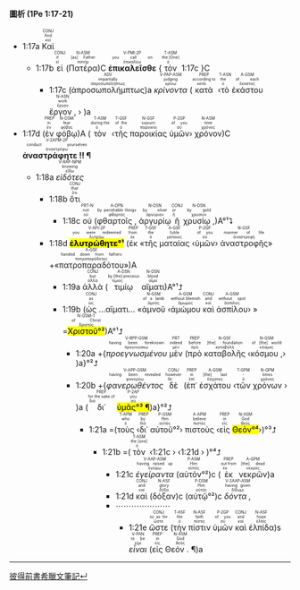 #### 圖析 (1Pe 1:17-21)

- 1:17a <RUBY><ruby><ruby>Καὶ<rt>καί</rt></ruby><rt>And</rt></ruby><rt>CONJ</rt></RUBY> 
	- 1:17b <RUBY><ruby><ruby>εἰ<rt>εἰ</rt></ruby><rt>if</rt></ruby><rt>CONJ</rt></RUBY> (<RUBY><ruby><ruby>Πατέρα<rt>πατήρ</rt></ruby><rt>[as] Father</rt></ruby><rt>N-ASM</rt></RUBY>)C <RUBY><ruby><ruby><strong>ἐπικαλεῖσθε</strong><rt>ἐπικαλέω</rt></ruby><rt>you call on</rt></ruby><rt>V-PMI-2P</rt></RUBY> {<RUBY><ruby><ruby>τὸν<rt>ὁ</rt></ruby><rt>the [One]</rt></ruby><rt>T-ASM</rt></RUBY> 1:17c }C
		- 1:17c (<RUBY><ruby><ruby>ἀπροσωπολήμπτως<rt>ἀπροσωπολήπτως</rt></ruby><rt>impartially</rt></ruby><rt>ADV</rt></RUBY>)a <RUBY><ruby><ruby><em>κρίνοντα</em><rt>κρίνω</rt></ruby><rt>judging</rt></ruby><rt>V-PAP-ASM</rt></RUBY> (<RUBY><ruby><ruby>κατὰ<rt>κατά</rt></ruby><rt>according to</rt></ruby><rt>PREP</rt></RUBY> ‹<RUBY><ruby><ruby>τὸ<rt>ὁ</rt></ruby><rt>the</rt></ruby><rt>T-ASN</rt></RUBY> <RUBY><ruby><ruby>ἑκάστου<rt>ἕκαστος</rt></ruby><rt>of each</rt></ruby><rt>A-GSM</rt></RUBY> <RUBY><ruby><ruby>ἔργον ,<rt>ἔργον</rt></ruby><rt>work</rt></ruby><rt>N-ASN</rt></RUBY> › )a
- 1:17d (<RUBY><ruby><ruby>ἐν<rt>ἐν</rt></ruby><rt>in</rt></ruby><rt>PREP</rt></RUBY> <RUBY><ruby><ruby>φόβῳ<rt>φόβος</rt></ruby><rt>fear</rt></ruby><rt>N-DSM</rt></RUBY>)A (<RUBY><ruby><ruby>τὸν<rt>ὁ</rt></ruby><rt>during the</rt></ruby><rt>T-ASM</rt></RUBY> ‹<RUBY><ruby><ruby>τῆς<rt>ὁ</rt></ruby><rt>of the</rt></ruby><rt>T-GSF</rt></RUBY> <RUBY><ruby><ruby>παροικίας<rt>παροικία</rt></ruby><rt>sojourn</rt></ruby><rt>N-GSF</rt></RUBY> <RUBY><ruby><ruby>ὑμῶν<rt>σύ</rt></ruby><rt>of you</rt></ruby><rt>P-2GP</rt></RUBY>› <RUBY><ruby><ruby>χρόνον<rt>χρόνος</rt></ruby><rt>time</rt></ruby><rt>N-ASM</rt></RUBY>)C <RUBY><ruby><ruby><strong>ἀναστράφητε !! ¶</strong><rt>ἀναστρέφω</rt></ruby><rt>conduct yourselves</rt></ruby><rt>V-2APM-2P</rt></RUBY>
	- 1:18a <RUBY><ruby><ruby><em>εἰδότες</em><rt>εἴδω</rt></ruby><rt>knowing</rt></ruby><rt>V-RAP-NPM</rt></RUBY>
		- 1:18b <RUBY><ruby><ruby>ὅτι<rt>ὅτι</rt></ruby><rt>that</rt></ruby><rt>CONJ</rt></RUBY> 
			- 1:18c <RUBY><ruby><ruby>οὐ<rt>οὐ</rt></ruby><rt>not</rt></ruby><rt>PRT-N</rt></RUBY> (<RUBY><ruby><ruby>φθαρτοῖς ,<rt>φθαρτός</rt></ruby><rt>by perishable things</rt></ruby><rt>A-DPN</rt></RUBY> <RUBY><ruby><ruby>ἀργυρίῳ<rt>ἀργύριον</rt></ruby><rt>by silver</rt></ruby><rt>N-DSN</rt></RUBY> <RUBY><ruby><ruby>ἢ<rt>ἤ</rt></ruby><rt>or</rt></ruby><rt>CONJ</rt></RUBY> <RUBY><ruby><ruby>χρυσίῳ ,<rt>χρυσίον</rt></ruby><rt>by gold</rt></ruby><rt>N-DSN</rt></RUBY>)A°¹⮧
		- 1:18d <RUBY><ruby><ruby><mark><strong>ἐλυτρώθητε°¹</strong></mark><rt>λυτρόω</rt></ruby><rt>you were redeemed</rt></ruby><rt>V-API-2P</rt></RUBY> (<RUBY><ruby><ruby>ἐκ<rt>ἐκ</rt></ruby><rt>from</rt></ruby><rt>PREP</rt></RUBY> «<RUBY><ruby><ruby>τῆς<rt>ὁ</rt></ruby><rt>the</rt></ruby><rt>T-GSF</rt></RUBY> <RUBY><ruby><ruby>ματαίας<rt>μάταιος</rt></ruby><rt>futile</rt></ruby><rt>A-GSF</rt></RUBY> ‹<RUBY><ruby><ruby>ὑμῶν<rt>σύ</rt></ruby><rt>of you</rt></ruby><rt>P-2GP</rt></RUBY>› <RUBY><ruby><ruby>ἀναστροφῆς<rt>ἀναστροφή</rt></ruby><rt>manner of life</rt></ruby><rt>N-GSF</rt></RUBY>» +«<RUBY><ruby><ruby>πατροπαραδότου<rt>πατροπαράδοτος</rt></ruby><rt>handed down from fathers</rt></ruby><rt>A-GSF</rt></RUBY>»)A
			- 1:19a <RUBY><ruby><ruby>ἀλλὰ<rt>ἀλλά</rt></ruby><rt>but</rt></ruby><rt>CONJ</rt></RUBY> (<RUBY><ruby><ruby>τιμίῳ<rt>τίμιος</rt></ruby><rt>by [the] precious</rt></ruby><rt>A-DSN</rt></RUBY> <RUBY><ruby><ruby>αἵματι<rt>αἷμα</rt></ruby><rt>blood</rt></ruby><rt>N-DSN</rt></RUBY>)A°¹⮥
			- 1:19b (<RUBY><ruby><ruby>ὡς<rt>ὡς</rt></ruby><rt>as</rt></ruby><rt>CONJ</rt></RUBY> ...αἵματι... «<RUBY><ruby><ruby>ἀμνοῦ<rt>ἀμνός</rt></ruby><rt>of a lamb</rt></ruby><rt>N-GSM</rt></RUBY> ‹<RUBY><ruby><ruby>ἀμώμου<rt>ἄμωμος</rt></ruby><rt>without blemish</rt></ruby><rt>A-GSM</rt></RUBY> <RUBY><ruby><ruby>καὶ<rt>καί</rt></ruby><rt>and</rt></ruby><rt>CONJ</rt></RUBY> <RUBY><ruby><ruby>ἀσπίλου<rt>ἄσπιλος</rt></ruby><rt>without spot</rt></ruby><rt>A-GSM</rt></RUBY>› » =<RUBY><ruby><ruby><mark>Χριστοῦ°²</mark><rt>Χριστός</rt></ruby><rt>of Christ</rt></ruby><rt>N-GSM-T</rt></RUBY>)A°¹⮥
				- 1:20a +{<RUBY><ruby><ruby><em>προεγνωσμένου</em><rt>προγινώσκω</rt></ruby><rt>having been foreknown</rt></ruby><rt>V-RPP-GSM</rt></RUBY> <RUBY><ruby><ruby>μὲν<rt>μέν</rt></ruby><rt>indeed</rt></ruby><rt>PRT</rt></RUBY> (<RUBY><ruby><ruby>πρὸ<rt>πρό</rt></ruby><rt>before</rt></ruby><rt>PREP</rt></RUBY> <RUBY><ruby><ruby>καταβολῆς<rt>καταβολή</rt></ruby><rt>[the] foundation</rt></ruby><rt>N-GSF</rt></RUBY> ‹<RUBY><ruby><ruby>κόσμου ,<rt>κόσμος</rt></ruby><rt>of [the] world</rt></ruby><rt>N-GSM</rt></RUBY>› )a}°²⮥
				- 1:20b +{<RUBY><ruby><ruby><em>φανερωθέντος</em><rt>φανερόω</rt></ruby><rt>having been revealed</rt></ruby><rt>V-APP-GSM</rt></RUBY> <RUBY><ruby><ruby>δὲ<rt>δέ</rt></ruby><rt>however</rt></ruby><rt>CONJ</rt></RUBY> (<RUBY><ruby><ruby>ἐπ᾽<rt>ἐπί</rt></ruby><rt>in</rt></ruby><rt>PREP</rt></RUBY> <RUBY><ruby><ruby>ἐσχάτου<rt>ἔσχατος</rt></ruby><rt>[the] last</rt></ruby><rt>A-GSM</rt></RUBY> ‹<RUBY><ruby><ruby>τῶν<rt>ὁ</rt></ruby><rt>-</rt></ruby><rt>T-GPM</rt></RUBY> <RUBY><ruby><ruby>χρόνων<rt>χρόνος</rt></ruby><rt>times</rt></ruby><rt>N-GPM</rt></RUBY> › )a (<RUBY><ruby><ruby>δι᾽<rt>διά</rt></ruby><rt>for the sake of</rt></ruby><rt>PREP</rt></RUBY> <RUBY><ruby><ruby><mark>ὑμᾶς°³ ¶</mark><rt>σύ</rt></ruby><rt>you</rt></ruby><rt>P-2AP</rt></RUBY>)a}°²⮥
					- 1:21a =(<RUBY><ruby><ruby>τοὺς<rt>ὁ</rt></ruby><rt>who</rt></ruby><rt>T-APM</rt></RUBY> ‹<RUBY><ruby><ruby>δι᾽<rt>διά</rt></ruby><rt>by</rt></ruby><rt>PREP</rt></RUBY> <RUBY><ruby><ruby>αὐτοῦ°²<rt>αὐτός</rt></ruby><rt>Him</rt></ruby><rt>P-GSM</rt></RUBY>› <RUBY><ruby><ruby>πιστοὺς<rt>πιστός</rt></ruby><rt>believe</rt></ruby><rt>A-APM</rt></RUBY> ‹<RUBY><ruby><ruby>εἰς<rt>εἰς</rt></ruby><rt>in</rt></ruby><rt>PREP</rt></RUBY> <RUBY><ruby><ruby><mark>Θεὸν°⁴</mark><rt>θεός</rt></ruby><rt>God</rt></ruby><rt>N-ASM</rt></RUBY>›)°³⮥
						- 1:21b =(<RUBY><ruby><ruby>τὸν<rt>ὁ</rt></ruby><rt>the [one]</rt></ruby><rt>T-ASM</rt></RUBY> ‹1:21c › ‹1:21d › )°⁴⮥
							- 1:21c <RUBY><ruby><ruby><em>ἐγείραντα</em><rt>ἐγείρω</rt></ruby><rt>having raised up</rt></ruby><rt>V-AAP-ASM</rt></RUBY> (<RUBY><ruby><ruby>αὐτὸν°²<rt>αὐτός</rt></ruby><rt>Him</rt></ruby><rt>P-ASM</rt></RUBY>)c (<RUBY><ruby><ruby>ἐκ<rt>ἐκ</rt></ruby><rt>out from</rt></ruby><rt>PREP</rt></RUBY> <RUBY><ruby><ruby>νεκρῶν<rt>νεκρός</rt></ruby><rt>[the] dead</rt></ruby><rt>A-GPM</rt></RUBY>)a
							- 1:21d <RUBY><ruby><ruby>καὶ<rt>καί</rt></ruby><rt>and</rt></ruby><rt>CONJ</rt></RUBY> (<RUBY><ruby><ruby>δόξαν<rt>δόξα</rt></ruby><rt>glory</rt></ruby><rt>N-ASF</rt></RUBY>)c (<RUBY><ruby><ruby>αὐτῷ°²<rt>αὐτός</rt></ruby><rt>Him</rt></ruby><rt>P-DSM</rt></RUBY>)c <RUBY><ruby><ruby><em>δόντα ,</em><rt>δίδωμι</rt></ruby><rt>having given</rt></ruby><rt>V-2AAP-ASM</rt></RUBY>
							- ⋯⋯⋯⋯⋯⋯⋯
								- 1:21e  <RUBY><ruby><ruby>ὥστε<rt>ὥστε</rt></ruby><rt>so as for</rt></ruby><rt>CONJ</rt></RUBY> (<RUBY><ruby><ruby>τὴν<rt>ὁ</rt></ruby><rt>the</rt></ruby><rt>T-ASF</rt></RUBY> <RUBY><ruby><ruby>πίστιν<rt>πίστις</rt></ruby><rt>faith</rt></ruby><rt>N-ASF</rt></RUBY> <RUBY><ruby><ruby>ὑμῶν<rt>σύ</rt></ruby><rt>of you</rt></ruby><rt>P-2GP</rt></RUBY> <RUBY><ruby><ruby>καὶ<rt>καί</rt></ruby><rt>and</rt></ruby><rt>CONJ</rt></RUBY> <RUBY><ruby><ruby>ἐλπίδα<rt>ἐλπίς</rt></ruby><rt>hope</rt></ruby><rt>N-ASF</rt></RUBY>)s <RUBY><ruby><ruby><em>εἶναι</em><rt>εἰμί</rt></ruby><rt>to be</rt></ruby><rt>V-PAN</rt></RUBY> (<RUBY><ruby><ruby>εἰς<rt>εἰς</rt></ruby><rt>in</rt></ruby><rt>PREP</rt></RUBY> <RUBY><ruby><ruby>Θεόν . ¶<rt>θεός</rt></ruby><rt>God</rt></ruby><rt>N-ASM</rt></RUBY>)a




---
[彼得前書希臘文筆記↵](1Peter-Notes.md)
